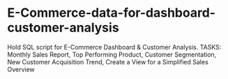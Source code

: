# E-Commerce-data-for-dashboard-customer-analysis
Hold SQL script for E-Commerce Dashboard &amp; Customer Analysis.
TASKS: Monthly Sales Report, Top Performing Product, Customer Segmentation, New Customer Acquisition Trend, Create a View for a Simplified Sales Overview
